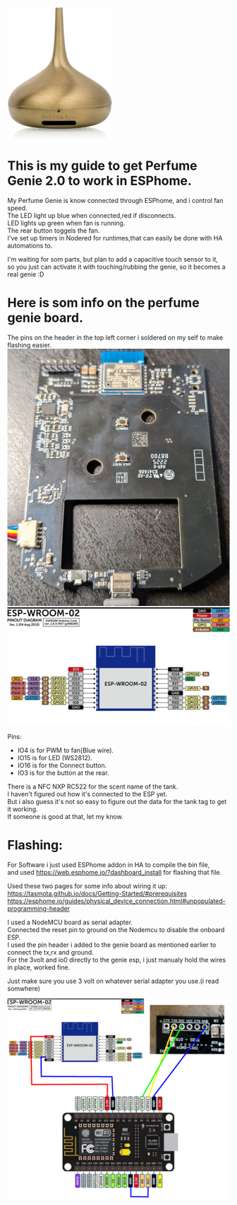 ![Alt text](images/perfumegenie.jpg)

# This is my guide to get Perfume Genie 2.0 to work in ESPhome.

My Perfume Genie is know connected through ESPhome,
and i control fan speed.<br>
The LED light up blue when connected,red if disconnects.<br>
LED lights up green when fan is running.<br>
The rear button toggels the fan.<br>
I've set up timers in Nodered for runtimes,that can easily be done with HA automations to.<br>

I'm waiting for som parts, but plan to add a capacitive touch sensor to it, <br>
so you just can activate it with touching/rubbing the genie, so it becomes a real genie :D <br>


# Here is som info on the perfume genie board.<br>
The pins on the header in the top left corner i soldered on my self to make flashing easier.
![Alt text](images/Perfumegenieboard.jpg)
![Alt text](images/perfumegenieespmodule.jpeg) 

Pins:
- IO4 is for PWM to fan(Blue wire).
- IO15 is for LED (WS2812).
- IO16 is for the Connect button.
- IO3 is for the button at the rear.

There is a NFC NXP RC522 for the scent name of the tank.<br>
I haven't figured out how it's connected to the ESP yet.<br>
But i also guess it's not so easy to figure out the data for the tank tag to get it working.<br>
If someone is good at that, let my know.


# Flashing:

For Software i just used ESPhome addon in HA to compile the bin file, <br>
and used https://web.esphome.io/?dashboard_install for flashing that file. <br>

Used these two pages for some info about wiring it up:<br>
https://tasmota.github.io/docs/Getting-Started/#prerequisites <br>
https://esphome.io/guides/physical_device_connection.html#unpopulated-programming-header <br>

I used a NodeMCU board as serial adapter. <br>
Connected the reset pin to ground on the Nodemcu to disable the onboard ESP. <br>
I used the pin header i added to the genie board as mentioned earlier to connect the tx,rx and ground. <br>
For the 3volt and io0 directly to the genie esp, i just manualy hold the wires in place, worked fine. <br>

Just make sure you use 3 volt on whatever serial adapter you use.(i read somwhere)


![Alt text](images/flashing2.png)
